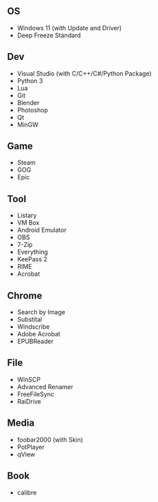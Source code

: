 ## OS
- Windows 11 (with Update and Driver)
- Deep Freeze Standard

## Dev
- Visual Studio (with C/C++/C#/Python Package)
- Python 3
- Lua
- Git
- Blender
- Photoshop
- Qt
- MinGW

## Game
- Steam
- GOG
- Epic

## Tool
- Listary
- VM Box
- Android Emulator
- OBS
- 7-Zip
- Everything
- KeePass 2
- RIME
- Acrobat

## Chrome
- Search by Image
- Substital
- Windscribe
- Adobe Acrobat
- EPUBReader

## File
- WinSCP
- Advanced Renamer
- FreeFileSync
- RaiDrive

## Media
- foobar2000 (with Skin)
- PotPlayer
- qView

## Book
- calibre
